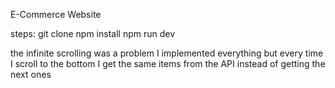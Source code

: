 E-Commerce Website

steps:
git clone
npm install
npm run dev

the infinite scrolling was a problem I implemented everything but every time I scroll to the bottom I get the same items from the API instead of getting the next ones
